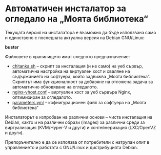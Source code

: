 # Автоматичен инсталатор за огледало на „Моята библиотека“

Текущата версия на инсталатора е възможно да бъде използвана само и единствено с последната актуална версия на Debian GNU/Linux:

**buster**

Файловете в хранилището имат следното предназначение:

 - [chitanka.sh](https://github.com/chitanka/chitanka-installer/blob/master/chitanka.sh "chitanka.sh") – скрипт за инсталация (и не само) на уеб сървър, автоматична настройка на виртуален хост и сваляне на съдържанието на софтуера, който задвижва „Моята библиотека“. Скриптът има функционалност за добавяне на отложена задача за автоматично обновяване на огледалото.
 - [nginx-vhost.conf](https://github.com/chitanka/chitanka-installer/blob/master/nginx-vhost.conf "nginx-vhost.conf") – виртуален хост за уеб сървъра Nginx, оптимизиран за огледалото.
 - [parameters.yml](https://github.com/chitanka/chitanka-installer/blob/master/parameters.yml "parameters.yml") – кофнигурационен файл за софтуера на „Моята библиотека“ 

Инсталаторът е изпробван на различни основи – чиста инсталация на Debian, както и на различни образи (images) за различни среди за виртуализация (KVM/Hyper-V и други) и контейнеризация (LXC/OpenVZ и други).

Препоръчително е да се използва от потребители с натрупан опит в управлението и работата с GNU/Linux и дистрибуцията Debian.

